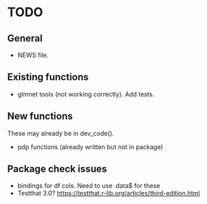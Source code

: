 # TODO

## General

+ NEWS file.

## Existing functions

+ glmnet tools (not working correctly). Add tests.

## New functions

These may already be in dev_code().

+ pdp functions (already written but not in package)

## Package check issues

+ bindings for df cols. Need to use .data$ for these
+ Testthat 3.0? https://testthat.r-lib.org/articles/third-edition.html
